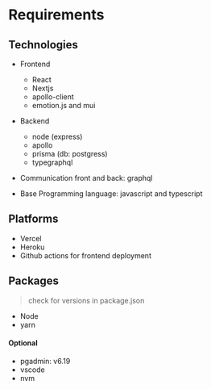 # Requirements

## Technologies

- Frontend

  - React
  - Nextjs
  - apollo-client
  - emotion.js and mui

- Backend

  - node (express)
  - apollo
  - prisma (db: postgress)
  - typegraphql

- Communication front and back: graphql
- Base Programming language: javascript and typescript

## Platforms

- Vercel
- Heroku
- Github actions for frontend deployment

## Packages

> check for versions in package.json

- Node
- yarn

#### Optional

- pgadmin: v6.19
- vscode
- nvm
